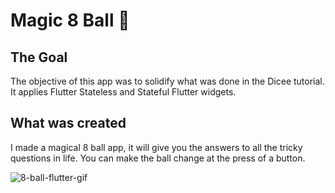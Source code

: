 # Magic 8 Ball 🎱

## The Goal

The objective of this app was to solidify what was done in the Dicee tutorial. It applies Flutter Stateless and Stateful Flutter widgets.


## What was created

I made a magical 8 ball app, it will give you the answers to all the tricky questions in life. You can make the ball change at the press of a button. 


![8-ball-flutter-gif](https://user-images.githubusercontent.com/100425157/230798586-9160e2e9-8d46-4f4f-a179-059cdbe3119d.gif)
